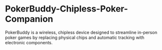 # PokerBuddy-Chipless-Poker-Companion
PokerBuddy is a wireless, chipless device designed to streamline in-person poker games by replacing physical chips and automatic tracking with electronic components.
